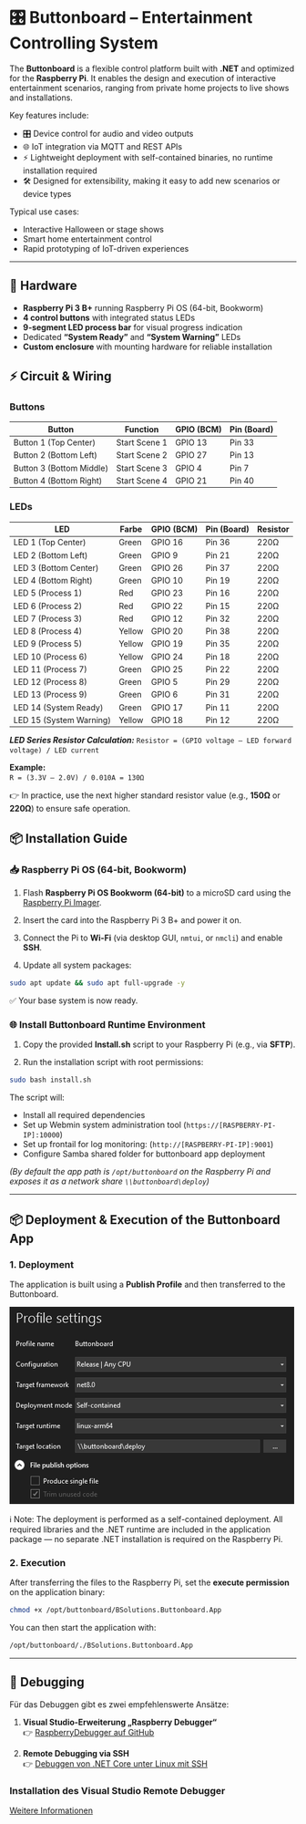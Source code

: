 ﻿# 🎛️ Buttonboard – Entertainment Controlling System

The **Buttonboard** is a flexible control platform built with **.NET** and optimized for the **Raspberry Pi**.
It enables the design and execution of interactive entertainment scenarios, ranging from private home projects to live shows and installations.

Key features include:

- 🎛️ Device control for audio and video outputs
- 🌐 IoT integration via MQTT and REST APIs
- ⚡ Lightweight deployment with self-contained binaries, no runtime installation required
- 🛠️ Designed for extensibility, making it easy to add new scenarios or device types

Typical use cases:

- Interactive Halloween or stage shows
- Smart home entertainment control
- Rapid prototyping of IoT-driven experiences

---

## 🔧 Hardware

- **Raspberry Pi 3 B+** running Raspberry Pi OS (64-bit, Bookworm)  
- **4 control buttons** with integrated status LEDs  
- **9-segment LED process bar** for visual progress indication  
- Dedicated **“System Ready”** and **“System Warning”** LEDs  
- **Custom enclosure** with mounting hardware for reliable installation

## ⚡ Circuit & Wiring

### Buttons

| Button                   | Function      | GPIO (BCM) | Pin (Board) |
|--------------------------|---------------|------------|-------------|
| Button 1 (Top Center)    | Start Scene 1 | GPIO 13    | Pin 33      |
| Button 2 (Bottom Left)   | Start Scene 2 | GPIO 27    | Pin 13      |
| Button 3 (Bottom Middle) | Start Scene 3 | GPIO 4     | Pin 7       |
| Button 4 (Bottom Right)  | Start Scene 4 | GPIO 21    | Pin 40      |

### LEDs

| LED                     | Farbe  | GPIO (BCM) | Pin (Board) | Resistor |
|-------------------------|--------|------------|-------------|----------|
| LED 1 (Top Center)      | Green  | GPIO 16    | Pin 36      | 220Ω     |
| LED 2 (Bottom Left)     | Green  | GPIO 9     | Pin 21      | 220Ω     |
| LED 3 (Bottom Center)   | Green  | GPIO 26    | Pin 37      | 220Ω     |
| LED 4 (Bottom Right)    | Green  | GPIO 10    | Pin 19      | 220Ω     |
| LED 5 (Process 1)       | Red    | GPIO 23    | Pin 16      | 220Ω     |
| LED 6 (Process 2)       | Red    | GPIO 22    | Pin 15      | 220Ω     |
| LED 7 (Process 3)       | Red    | GPIO 12    | Pin 32      | 220Ω     |
| LED 8 (Process 4)       | Yellow | GPIO 20    | Pin 38      | 220Ω     |
| LED 9 (Process 5)       | Yellow | GPIO 19    | Pin 35      | 220Ω     |
| LED 10 (Process 6)      | Yellow | GPIO 24    | Pin 18      | 220Ω     |
| LED 11 (Process 7)      | Green  | GPIO 25    | Pin 22      | 220Ω     |
| LED 12 (Process 8)      | Green  | GPIO 5     | Pin 29      | 220Ω     |
| LED 13 (Process 9)      | Green  | GPIO 6     | Pin 31      | 220Ω     |
| LED 14 (System Ready)   | Green  | GPIO 17    | Pin 11      | 220Ω     |
| LED 15 (System Warning) | Yellow | GPIO 18    | Pin 12      | 220Ω     |


***LED Series Resistor Calculation:***
`Resistor = (GPIO voltage – LED forward voltage) / LED current`

**Example:**  
`R = (3.3V – 2.0V) / 0.010A = 130Ω`

👉 In practice, use the next higher standard resistor value (e.g., **150Ω** or **220Ω**) to ensure safe operation.

## 📦 Installation Guide

### 📥 Raspberry Pi OS (64-bit, Bookworm)

1. Flash **Raspberry Pi OS Bookworm (64-bit)** to a microSD card using the [Raspberry Pi Imager](https://www.raspberrypi.com/software/).

2. Insert the card into the Raspberry Pi 3 B+ and power it on.

3. Connect the Pi to **Wi-Fi** (via desktop GUI, `nmtui`, or `nmcli`) and enable **SSH**.

4. Update all system packages:

```bash
sudo apt update && sudo apt full-upgrade -y
```

✅ Your base system is now ready.

### 🌐 Install Buttonboard Runtime Environment

1. Copy the provided **Install.sh** script to your Raspberry Pi (e.g., via **SFTP**).

2. Run the installation script with root permissions:

```bash
sudo bash install.sh
```

The script will:

- Install all required dependencies
- Set up Webmin system administration tool (`https://[RASPBERRY-PI-IP]:10000`)
- Set up frontail for log monitoring: (`http://[RASPBERRY-PI-IP]:9001`)
- Configure Samba shared folder for buttonboard app deployment
  
*(By default the app path is `/opt/buttonboard` on the Raspberry Pi and exposes it as a network share `\\buttonboard\deploy`)*

---

## 📦 Deployment & Execution of the Buttonboard App

### 1. Deployment  

The application is built using a **Publish Profile** and then transferred to the Buttonboard.

![Publish Profile](./Images/deployment_01.png "Publish Profile")

ℹ️ Note:
The deployment is performed as a self-contained deployment. All required libraries and the .NET runtime are included in the application package — no separate .NET installation is required on the Raspberry Pi.

### 2. Execution

After transferring the files to the Raspberry Pi, set the **execute permission** on the application binary:

```bash
chmod +x /opt/buttonboard/BSolutions.Buttonboard.App
```

You can then start the application with:

```bash
/opt/buttonboard/./BSolutions.Buttonboard.App
```

---

## 🐞 Debugging

Für das Debuggen gibt es zwei empfehlenswerte Ansätze:  

1. **Visual Studio-Erweiterung „Raspberry Debugger“**  
   👉 [RaspberryDebugger auf GitHub](https://github.com/nforgeio/RaspberryDebugger)  

2. **Remote Debugging via SSH**  
   👉 [Debuggen von .NET Core unter Linux mit SSH](https://learn.microsoft.com/de-de/visualstudio/debugger/remote-debugging-dotnet-core-linux-with-ssh?view=vs-2022)  

### Installation des Visual Studio Remote Debugger

[Weitere Informationen](https://github.com/nforgeio/RaspberryDebugger)